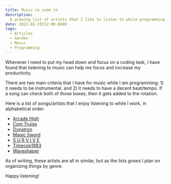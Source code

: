 ```yaml
---
title: Music to code to
description:
  A growing list of artists that I like to listen to while programming.
date: 2022-02-15T12:00-0400
tags:
  - Articles
  - Garden
  - Music
  - Programming
---
```


Whenever I need to put my head down and focus on a coding task, I have found
that listening to music can help me focus and increase my productivity.

There are two main criteria that I have for music while I am programming: 1) it
needs to be instrumental, and 2) it needs to have a decent beat/tempo. If a song
can check both of those boxes, then it gets added to the rotation.

Here is a list of songs/artists that I enjoy listening to while I work, in
alphabetical order:

- [Arcade High](https://music.youtube.com/channel/UCT7LeKzJCc5P1AKY1Ghxjiw)
- [Com Truise](https://music.youtube.com/channel/UC3G1cV92stSGOy4cLgXmgJQ)
- [Dynatron](https://music.youtube.com/channel/UCov2JBrKDko0xcwfIwhEAfw)
- [Magic Sword](https://music.youtube.com/channel/UCnl2TnNDgp2rUepf5VnXJ1g)
- [S U R V I V E](https://music.youtube.com/channel/UCec-IpmkXJQhgnkBIx1EGxQ)
- [Timecop1983](https://music.youtube.com/channel/UCVjNyglpxEwPoB65b0Oc4Ew)
- [Waveshaper](https://music.youtube.com/channel/UCzdwXtAUt8VgaDXfTfttx8A)

As of writing, these artists are all in similar, but as the lists grows I plan
on organizing things by genre.

Happy listening!
